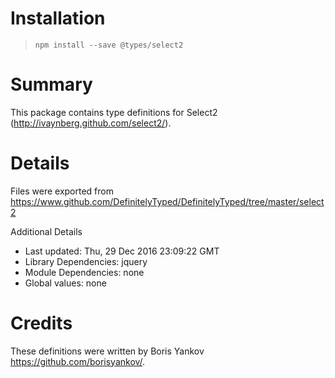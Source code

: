# Installation
> `npm install --save @types/select2`

# Summary
This package contains type definitions for Select2 (http://ivaynberg.github.com/select2/).

# Details
Files were exported from https://www.github.com/DefinitelyTyped/DefinitelyTyped/tree/master/select2

Additional Details
 * Last updated: Thu, 29 Dec 2016 23:09:22 GMT
 * Library Dependencies: jquery
 * Module Dependencies: none
 * Global values: none

# Credits
These definitions were written by Boris Yankov <https://github.com/borisyankov/>.
